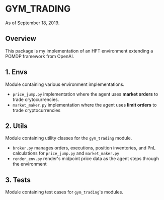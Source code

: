 # GYM_TRADING
As of September 18, 2019.

## Overview
This package is my implementation of an HFT environment extending a
POMDP framework from OpenAI.

## 1. Envs
Module containing various environment implementations.
- `price_jump.py` implementation where the agent uses **market orders**
  to trade crytocurrencies.
- `market_maker.py` implementation where the agent uses **limit orders**
  to trade cryptocurrencies

## 2. Utils
Module containing utility classes for the `gym_trading` module.
- `broker.py` manages orders, executions, position inventories, and PnL
  calculations for `price_jump.py` and `market_maker.py`
- `render_env.py` render's midpoint price data as the agent steps
  through the environment

## 3. Tests
Module containing test cases for `gym_trading`'s modules.
